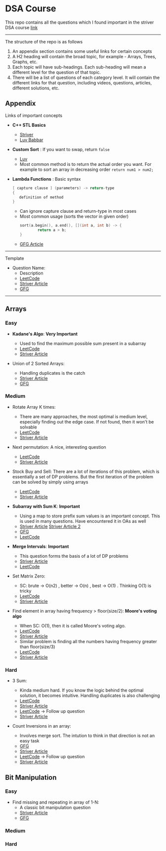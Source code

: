 # DSA Course
This repo contains all the questions which I found important in the striver DSA course [link](https://takeuforward.org/strivers-a2z-dsa-course/strivers-a2z-dsa-course-sheet-2)

---

The structure of the repo is as follows
1. An appendix section contains some useful links for certain concepts
2. A H2 heading will contain the broad topic, for example - Arrays, Trees, Graphs, etc.
3. Each topic will have sub-headings. Each sub-heading will mean a different level for the question of that topic.
4. There will be a list of questions of each category level. It will contain the different links for that question, including videos, questions, articles, different solutions, etc.

## Appendix
Links of important concepts 
* **C++ STL Basics**
  * [Striver](https://www.youtube.com/watch?v=RRVYpIET_RU)
  * [Luv Babbar](https://www.youtube.com/watch?v=WgMPrLX-zsA)
    
* **Custom Sort** : If you want to swap, return `false`
  * [Luv](https://www.youtube.com/watch?v=3pvZhwp0U9w)
  * Most common method is to return the actual order you want. For example to sort an array in decreasing order `return num1 > num2;`
    
* **Lambda Functions** : Basic syntax
  ```cpp
  [ capture clause ] (parameters) -> return-type  
  {   
     definition of method   
  } 
  ```
  * Can ignore capture clause and return-type in most cases
  * Most common usage (sorts the vector in given order)
    ```cpp
    sort(a.begin(), a.end(), [](int a, int b) -> {
    		return a > b;
    }
    ```
  * [GFG Article](https://www.geeksforgeeks.org/lambda-expression-in-c/)
     
---

Template

 * Question Name:
   * Description 
   * [LeetCode]()  
   * [Striver Article]()  
   * [GFG]()  

---

## Arrays

### Easy

  * **Kadane's Algo**: **Very Important**
    * Used to find the maximum possible sum present in a subarray
    * [LeetCode](https://leetcode.com/problems/maximum-subarray/description/)
    * [Striver Article](https://takeuforward.org/data-structure/kadanes-algorithm-maximum-subarray-sum-in-an-array/)  

 * Union of 2 Sorted Arrays:
   * Handling duplicates is the catch
   * [Striver Article](https://takeuforward.org/data-structure/union-of-two-sorted-arrays/)  
   * [GFG](https://www.geeksforgeeks.org/problems/union-of-two-sorted-arrays-1587115621/1)  

### Medium

  * Rotate Array K times:
    * There are many approaches, the most optimal is medium level, especially finding out the edge case. If not found, then it won't be solvable 
    * [LeetCode](https://leetcode.com/problems/rotate-array/description/)
    * [Striver Article](https://takeuforward.org/data-structure/rotate-array-by-k-elements/)
      
  * Next permutation: A nice, interesting question
    * [LeetCode](https://leetcode.com/problems/next-permutation/description/)
    * [Striver Article](https://takeuforward.org/data-structure/next_permutation-find-next-lexicographically-greater-permutation/)
      
  * Stock Buy and Sell: There are a lot of iterations of this problem, which is essentially a set of DP problems. But the first iteration of the problem can be solved by simply using arrays
    * [LeetCode](https://leetcode.com/problems/best-time-to-buy-and-sell-stock/)  
    * [Striver Article](https://takeuforward.org/data-structure/stock-buy-and-sell/)

 * **Subarray with Sum K**: **Important**
   * Using a map to store prefix sum values is an important concept. This is used in many questions. Have encountered it in OAs as well
   * [Striver Article](https://takeuforward.org/arrays/longest-subarray-with-sum-k-postives-and-negatives/) [Striver Article 2](https://takeuforward.org/arrays/count-subarray-sum-equals-k/)  
   * [GFG](https://www.geeksforgeeks.org/problems/longest-sub-array-with-sum-k0809/1)
   * [LeetCode](https://takeuforward.org/arrays/count-subarray-sum-equals-k/)

 * **Merge Intervals**: **Important**
   * This question forms the basis of a lot of DP problems
   * [Striver Article](https://takeuforward.org/data-structure/merge-overlapping-sub-intervals/)  
   * [LeetCode](https://leetcode.com/problems/merge-intervals/description/)

 * Set Matrix Zero: 
   * SC: brute -> O(n2) , better -> O(n) , best -> O(1) . Thinking O(1) is tricky
   * [LeetCode](https://leetcode.com/problems/set-matrix-zeroes/description/)  
   * [Striver Article](https://takeuforward.org/data-structure/set-matrix-zero/)  

  
 * Find element in array having frequency > floor(size/2): **Moore's voting algo**
   * When SC: O(1), then it is called Moore's voting algo. 
   * [LeetCode](https://leetcode.com/problems/majority-element/)  
   * [Striver Article](https://takeuforward.org/data-structure/find-the-majority-element-that-occurs-more-than-n-2-times/)
   * Similar problem is finding all the numbers having frequency greater than floor(size/3)
   * [LeetCode](https://leetcode.com/problems/majority-element-ii/)  
   * [Striver Article](https://takeuforward.org/data-structure/majority-elementsn-3-times-find-the-elements-that-appears-more-than-n-3-times-in-the-array/)
 
### Hard

 * 3 Sum: 
   * Kinda medium hard. If you know the logic behind the optimal solution, it becomes intuitive. Handling duplicates is also challenging
   * [LeetCode](https://leetcode.com/problems/3sum/description/)  
   * [Striver Article](https://takeuforward.org/data-structure/3-sum-find-triplets-that-add-up-to-a-zero/)  
   * [LeetCode](https://leetcode.com/problems/4sum/description/) -> Follow up question
   * [Striver Article](https://takeuforward.org/data-structure/4-sum-find-quads-that-add-up-to-a-target-value/)  

 * Count Inversions in an array:
   * Involves merge sort. The intution to think in that direction is not an easy task
   * [GFG](https://www.geeksforgeeks.org/problems/inversion-of-array-1587115620/1)  
   * [Striver Article](https://takeuforward.org/data-structure/count-inversions-in-an-array/)  
   * [LeetCode](https://leetcode.com/problems/reverse-pairs/) -> Follow up question
   * [Striver Article](https://takeuforward.org/data-structure/count-reverse-pairs/)  

## Bit Manipulation

### Easy

 * Find missing and repeating in array of 1-N:
   * A classic bit manipulation question
   * [Striver Article](https://takeuforward.org/data-structure/find-the-repeating-and-missing-numbers/)  
   * [GFG](https://www.geeksforgeeks.org/problems/find-missing-and-repeating2512/1) 

### Medium 

### Hard

